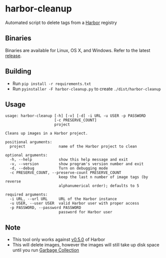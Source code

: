 # harbor-cleanup
Automated script to delete tags from a [Harbor](https://github.com/vmware/harbor) registry

## Binaries
Binaries are available for Linux, OS X, and Windows. Refer to the latest [release](https://github.com/cavemandaveman/harbor-cleanup/releases).

## Building
*   Run `pip install -r requirements.txt`
*   Run `pyinstaller -F harbor-cleanup.py` to create `./dist/harbor-cleanup`

## Usage
```
usage: harbor-cleanup [-h] [-v] [-d] -i URL -u USER -p PASSWORD
                      [-c PRESERVE_COUNT]
                      project

Cleans up images in a Harbor project.

positional arguments:
  project               name of the Harbor project to clean

optional arguments:
  -h, --help            show this help message and exit
  -v, --version         show program's version number and exit
  -d, --debug           Turn on debugging mode
  -c PRESERVE_COUNT, --preserve-count PRESERVE_COUNT
                        keep the last n number of image tags (by reverse
                        alphanumerical order); defaults to 5

required arguments:
  -i URL, --url URL     URL of the Harbor instance
  -u USER, --user USER  valid Harbor user with proper access
  -p PASSWORD, --password PASSWORD
                        password for Harbor user
  ```

## Note
*   This tool only works against [v0.5.0](https://github.com/vmware/harbor/releases/tag/0.5.0) of Harbor
*   This will delete images, however the images will still take up disk space until you run [Garbage Collection](https://github.com/vmware/harbor/blob/master/docs/user_guide.md#deleting-repositories)
